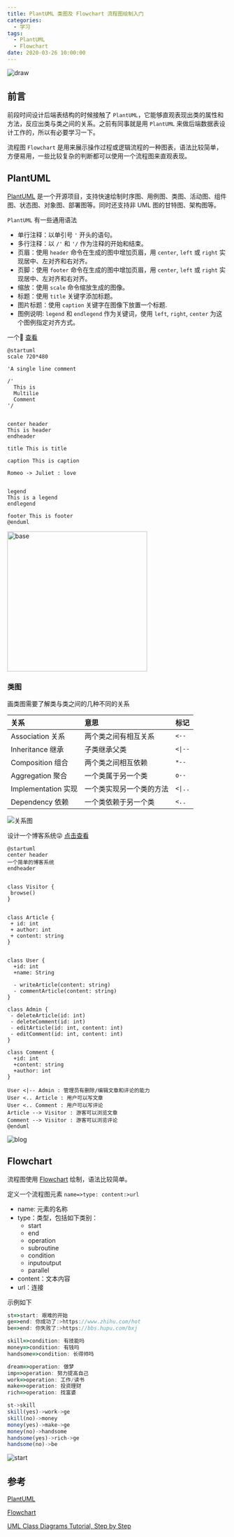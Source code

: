 ```yaml
---
title: PlantUML 类图及 Flowchart 流程图绘制入门
categories:
  - 学习
tags:
  - PlantUML
  - Flowchart
date: 2020-03-26 10:00:00
---
```


![draw](./images/draw.jpg)

<!--more-->

## 前言

前段时间设计后端表结构的时候接触了 `PlantUML`，它能够直观表现出类的属性和方法，反应出类与类之间的关系。之前有同事就是用 `PlantUML` 来做后端数据表设计工作的，所以有必要学习一下。

流程图 `Flowchart` 是用来展示操作过程或逻辑流程的一种图表，语法比较简单，方便易用，一些比较复杂的判断都可以使用一个流程图来直观表现。

## PlantUML

[PlantUML](https://plantuml.com/zh/) 是一个开源项目，支持快速绘制时序图、用例图、类图、活动图、组件图、状态图、对象图、部署图等。同时还支持非 UML 图的甘特图、架构图等。

`PlantUML` 有一些通用语法

- 单行注释：以单引号 `'` 开头的语句。
- 多行注释：以 `/'` 和 `'/` 作为注释的开始和结束。
- 页眉：使用 `header` 命令在生成的图中增加页眉，用 `center`, `left` 或 `right` 实现居中、左对齐和右对齐。
- 页脚：使用 `footer` 命令在生成的图中增加页眉，用 `center`, `left` 或 `right` 实现居中、左对齐和右对齐。
- 缩放：使用 `scale` 命令缩放生成的图像。
- 标题：使用 `title` 关键字添加标题。
- 图片标题：使用 `caption` 关键字在图像下放置一个标题.
- 图例说明: `legend` 和 `endlegend` 作为关键词，使用 `left`, `right`, `center` 为这个图例指定对齐方式。

一个🌰 [查看](http://www.plantuml.com/plantuml/uml/FO_D2i8m48JlynHxAmZI8eBYGIhU12_Y2uHsRHVo8ytMvtVHj8V0DxERcQJDwYQTWqVkd6Swx9hD_jW0rOMonC4iBv6fIo5mLA2kGFGS9PDae_liLRomuRMiL3M0peWd6jdrFA7iBv9ZNmWgQXNB_AViidkhfBZQHGEF53ZHzaotsJgLJkJJXwtEys2XQu-ZOjWfX5TAzg8ryo_Hsin-_mK0)

```uml
@startuml
scale 720*480

'A single line comment

/'
  This is
  Multilie
  Comment
'/


center header
This is header
endheader

title This is title

caption This is caption

Romeo -> Juliet : love


legend
This is a legend
endlegend

footer This is footer
@enduml
```

<img style="width: 320px;" alt="base" src="http://www.plantuml.com/plantuml/png/HP3D2i8m48JlynHxAmZI8eBYGIhU12_Y2uHsRHVo8ytMvtUnFrwIRoQp6TWwgnjq31wvSPxfiAis-sC551VA4Zkpl4Ic9eN0KO6o0D6pbqoIZUwZL_72XjSvKfG06YCUg6VNseLvODKSsma15RMI9V1JDkxUAYckzgo1HmgSQ7kcssYjIYVowSC0F7VswR_9qUBOCI7mIacjVibC4hMzsGQ-">


### 类图

画类图需要了解类与类之间的几种不同的关系

| 关系  | 意思 | 标记 |
| :- | :- | :- |
| Association 关系 | 两个类之间有相互关系 | <code><--</code> |
| Inheritance 继承 | 子类继承父类 | <code><\|--</code> |
| Composition 组合 | 两个类之间相互依赖 | <code>*--</code> |
| Aggregation 聚合 | 一个类属于另一个类 | <code>o--</code> |
| Implementation 实现 | 一个类实现另一个类的方法 | <code><\|..</code> |
| Dependency 依赖 | 一个类依赖于另一个类 | <code><..</code> |

![关系图](https://miro.medium.com/max/1180/1*EUvDMA1vr0DiucONPzK9kA.png)

设计一个博客系统😜 [点击查看](http://www.plantuml.com/plantuml/umla/XPBHwjCm58VlynJdSdDs3lL2YiZ4Hn2zh-t11TeKaenTw63Wc5CSSwB3JS4v54MXkn2nEFLfbgQ-XUiQszaXV-X5slFzlfoSj2samsKty8bm7H_XyfNMkKiNMyH59f531nqFETd5WrtyIKS3DNcXbqCrMQfehRzizVODGUOPYX3NTuI0srHG6NAuH-0E3ti2QtNIBwhNkQIkZrcr0TIpWJAPBPskx8IyU7L39f596uJabDqz4jmIU713mwIp9NC2jE5cpWBi7mjwd4eqszKgllg1SCCWG2R_o_IBfhs0icnJ2ppqiTIQ5kfbvKRk_AU27fMLnFdoXCTK9LsXeEp8W2U3g9mX-tGqsIn_cD_L-vPbJcK3wEYjVZfIivV9wqTglFgzU7T1_vYdlsR9_A7-l5BFdgIROHfztzzz-k2dUlpAI9hDuZfjqCy_9kDlQhhPRT-hqIAFbg1f-1JCrUIloBAk5N-G3KaSgsYTiydNQVfXRBn6ToPkx6raNZVm_m00)

```uml
@startuml
center header
一个简单的博客系统
endheader


class Visitor {
 browse()
}


class Article {
 + id: int
 + author: int
 + content: string
}


class User {
  +id: int
  +name: String

  - writeArticle(content: string)
  - commentArticle(content: string)
}

class Admin {
 - deleteArticle(id: int)
 - deleteComment(id: int)
 - editArticle(id: int, content: int)
 - editComment(id: int, content: int)
}

class Comment {
  +id: int
  +content: string
  +author: int
}

User <|-- Admin : 管理员有删除/编辑文章和评论的能力
User <.. Article : 用户可以写文章
User <.. Comment : 用户可以写评论
Article --> Visitor : 游客可以浏览文章
Comment --> Visitor : 游客可以浏览评论
@enduml
```

![blog](./images/learn-chart/class.png)

## Flowchart

流程图使用 [Flowchart](http://flowchart.js.org/) 绘制，语法比较简单。

定义一个流程图元素 `name=>type: content:>url`

- name: 元素的名称
- type：类型，包括如下类别：
  - start
  - end
  - operation
  - subroutine
  - condition
  - inputoutput
  - parallel
- content：文本内容
- url：连接

示例如下

```ts
st=>start: 艰难的开始
ge=>end: 你成功了:>https://www.zhihu.com/hot
be=>end: 你失败了:>https://bbs.hupu.com/bxj

skill=>condition: 有技能吗
money=>condition: 有钱吗
handsome=>condition: 长得帅吗

dream=>operation: 做梦
imp=>operation: 努力提高自己
work=>operation: 工作/读书
make=>operation: 投资理财
rich=>operation: 找富婆

st->skill
skill(yes)->work->ge
skill(no)->money
money(yes)->make->ge
money(no)->handsome
handsome(yes)->rich->ge
handsome(no)->be
```

![start](./images/learn-chart/flow.png)

## 参考

[PlantUML](https://plantuml.com/zh/)

[Flowchart](https://github.com/adrai/flowchart.js)

[UML Class Diagrams Tutorial, Step by Step](https://medium.com/@smagid_allThings/uml-class-diagrams-tutorial-step-by-step-520fd83b300b)

